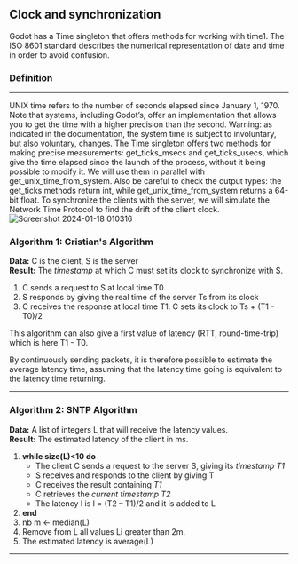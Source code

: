 ## Clock and synchronization

Godot has a Time singleton that offers methods for working with time1. The ISO 8601 standard describes the numerical representation of date and time in order to avoid confusion.

### Definition 
---

UNIX time refers to the number of seconds elapsed since January 1, 1970. Note that systems, including Godot’s, offer an implementation that allows you to get the time with a higher precision than the second. Warning: as indicated in the documentation, the system time is subject to involuntary, but also voluntary, changes. The Time singleton offers two methods for making precise measurements: get_ticks_msecs and get_ticks_usecs, which give the time elapsed since the launch of the process, without it being possible to modify it. We will use them in parallel with get_unix_time_from_system. Also be careful to check the output types: the get_ticks methods return int, while get_unix_time_from_system returns a 64-bit float. To synchronize the clients with the server, we will simulate the Network Time Protocol to find the drift of the client clock.
![Screenshot 2024-01-18 010316](https://github.com/K-Ilyas/chat-app-godot4/assets/61426347/cd222774-cec1-4afa-b4ca-528f5fc83005)

### Algorithm 1: Cristian's Algorithm

**Data:** C is the client, S is the server  
**Result:** The *timestamp* at which C must set its clock to synchronize with S.

1. C sends a request to S at local time T0
2. S responds by giving the real time of the server Ts from its clock
3. C receives the response at local time T1. C sets its clock to Ts + (T1 - T0)/2

This algorithm can also give a first value of latency (RTT, round-time-trip) which is here T1 - T0.

By continuously sending packets, it is therefore possible to estimate the average latency time, assuming that the latency time going is equivalent to the latency time returning.

---

### Algorithm 2: SNTP Algorithm

**Data:** A list of integers L that will receive the latency values.  
**Result:** The estimated latency of the client in ms.

1. **while size(L)<10 do**
    - The client C sends a request to the server S, giving its *timestamp T1*
    - S receives and responds to the client by giving T
    - C receives the result containing *T1*
    - C retrieves the *current timestamp T2*
    - The latency l is l = (T2 – T1)/2 and it is added to L
2. **end**
3. nb m ← median(L)
4. Remove from L all values Li greater than 2m.
5. The estimated latency is average(L)

---

